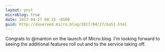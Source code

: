 ```yaml
---
layout: post
microblog: true
date: 2017-04-27 08:15 -0500
guid: http://davereed.micro.blog/2017/04/27/ba51.html
---
```

<p>Congrats to @manton on the launch of Micro.blog. I'm looking forward to seeing the additional features roll out and to the service taking off.</p>
